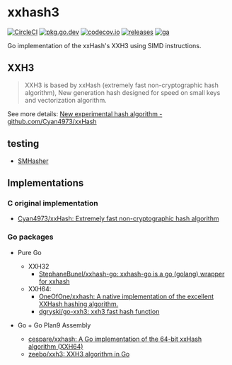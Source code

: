 # xxhash3

[![CircleCI][circleci-badge]][circleci] [![pkg.go.dev][pkg.go.dev-badge]][pkg.go.dev] [![codecov.io][codecov-badge]][codecov] [![releases][release-badge]][release] [![ga][ga-badge]][ga]

Go implementation of the xxHash's XXH3 using SIMD instructions.

## XXH3

> XXH3 is based by xxHash (extremely fast non-cryptographic hash algorithm), New generation hash designed for speed on small keys and vectorization algorithm.

See more details: [New experimental hash algorithm - github.com/Cyan4973/xxHash](https://github.com/Cyan4973/xxHash#new-experimental-hash-algorithm)


## testing

- [SMHasher](https://github.com/aappleby/smhasher)


## Implementations

### C original implementation

- [Cyan4973/xxHash: Extremely fast non-cryptographic hash algorithm](https://github.com/Cyan4973/xxHash)

### Go packages

- Pure Go
  - XXH32
    - [StephaneBunel/xxhash-go: xxhash-go is a go (golang) wrapper for xxhash](https://bitbucket.org/StephaneBunel/xxhash-go/src/default/)
  - XXH64:
    - [OneOfOne/xxhash: A native implementation of the excellent XXHash hashing algorithm.](https://github.com/OneOfOne/xxhash)
    - [dgryski/go-xxh3: xxh3 fast hash function](https://github.com/dgryski/go-xxh3)

- Go + Go Plan9 Assembly
  - [cespare/xxhash: A Go implementation of the 64-bit xxHash algorithm (XXH64)](https://github.com/cespare/xxhash)
  - [zeebo/xxh3: XXH3 algorithm in Go](https://github.com/zeebo/xxh3)


<!-- badge links -->
[circleci]: https://app.circleci.com/github/zchee/xxhash3/pipelines
[codecov]: https://codecov.io/gh/zchee/xxhash3
[pkg.go.dev]: https://pkg.go.dev/github.com/zchee/xxhash3
[release]: https://github.com/zchee/xxhash3/releases
[ga]: https://github.com/zchee/xxhash3

[circleci-badge]: https://img.shields.io/circleci/build/github/zchee/xxhash3/master?logo=circleci&style=for-the-badge
[pkg.go.dev-badge]: https://bit.ly/2P3GHq1
[codecov-badge]: https://img.shields.io/codecov/c/github/zchee/xxhash3/master?logo=codecov&style=for-the-badge
[release-badge]: https://img.shields.io/github/release/zchee/xxhash3.svg?logo=github&style=for-the-badge
[ga-badge]: https://gh-ga-beacon.appspot.com/UA-89201129-1/zchee/xxhash3?useReferer&pixel
